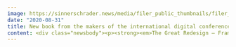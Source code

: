 ```yaml
---
image: https://sinnerschrader.news/media/filer_public_thumbnails/filer_public/b5/d0/b5d0ee4d-26f6-4baa-a6d1-0adee6406027/pm_the_great_redesign_480x288.png__480x288_q85_crop_subsampling-2_upscale.png
date: "2020-08-31"
title: New book from the makers of the international digital conference NEXT&#58; The Great Redesign
content: <div class="newsbody"><p><strong><em>The Great Redesign – Frameworks</em> for the Future – this is the title of the new book from digital pioneer Matthias Schrader and communication expert Volker Martens. Due to COVID-19, it is appearing without a physical conference but nonetheless with renowned speakers such as Azeem Azhar, Benedict Evans, Miriam Meckel, David Mattin, Genevieve Bell and Ramez Naam.</strong></p><p>Hamburg, 01 September 2020 – Times of crisis pose a radical challenge to our normality. After all, what has led us into a crisis will not lead us back out again. The lockdown and reset will therefore be followed by a redesign of our world. </p><p>Ideas for this are gathered in the book The Great Redesign (to be published on 20 October) with essays from international thought leaders in digital transformation. There are contributions from authors including Azeem Azhar, David Mattin, Genevieve Bell, Benedict Evans, Ramez Naam and Miriam Meckel, whose newsletters and books are held in high regard by a broad expert audience. As analysts, scientists, designers or trend researchers, they analyse and comment on the current situation and share ideas for a world that needs new and inspiring thoughts in light of the pandemic. </p><p>In 17 essays, the authors outline the design possibilities that the current global crisis is creating for the future. They examine the topic of The Great Redesign from a wide variety of perspectives ranging from work and global value chains, to politics and capital, future design and innovation, the transformation of our cities and our energy supply, diversity and language, art and cybernetics. The authors from the USA, Asia and Europe provide facts and frameworks for designing our future.</p><p>The book is being published by Next Factory Ottensen and is edited by the major agency thinkers Matthias Schrader (Accenture Interactive) and Volker Martens (FAKTOR 3). After “Digital Fix” and “Parallel Worlds”, it will be the third volume to be published in connection with the renowned NEXT Conference, which has moved its activities online this year.</p><p>The authors and their essays&#58;</p><ul><li>The great transition - Albert Wenger, venture capitalist</li><li>In search of better worlds - Alexandra Daisy Ginsberg, artist</li><li>Zero gravity in innovation? - Axel Averdung and Kristina Bonitz, digital strategists</li><li>Don’t call time on the megacity - Azeem Azhar, entrepreneur and author</li><li>Mind your metaphor - Ben Sauer, designer</li><li>Covid-19 and forced experiments - Benedict Evans, analyst and author</li><li>Designs for life - David Mattin, trend researcher</li><li>The new cybernetics&#58; lessons from the last Great Redesign - Genevieve Bell and Amy McLennan, scientists</li><li>Future of work&#58; The five opportunities and threats of today’s crisis - Laëtitia Vitaud, New Work expert</li><li>Rhinos, gluttony, and quantum states&#58; Re-imagining the right now - Miriam Meckel and Léa Steinacker, journalists</li><li>Redesigning technology for the art of human connection - Pamela Pavliscak, designer/futurologist</li><li>Unchain the human in the global value chain - Payal Arora, anthropologist</li><li>Gaianomics, or the self-designing Earth - Rafael Kaufmann, product manager</li><li>A can of worms or a foundational asset? - Sohail Inayatullah, political scientist</li><li>Now is the time to design our futures - Thomas Müller, designer and brand visionary</li><li>Solar energy’s future is insanely cheap - Ramez Naam, technology investor and sci-fi author</li><li>Diversity now! – Tijen Onaran, networker and author</li></ul><p>The book will be published by Next Factory Ottensen in German and English on 20 October and will be available for €29.90 (paperback). If you are interested, we will be happy to send you advance copies and can arrange interviews with the authors for you. </p><p>Paperback&#58; <span style="white-space&#58;pre"></span>approx. 200 pages<br/>Publisher&#58; <span style="white-space&#58;pre"></span>Next Factory Ottensen; edition&#58; 1st (20 October 2020)<br/>Languages&#58; <span style="white-space&#58;pre"></span>German, English<br/>ISBN-10&#58; <span style="white-space&#58;pre"></span>3948580049 (German), 3948580243 (English)</p></div>
---
```

